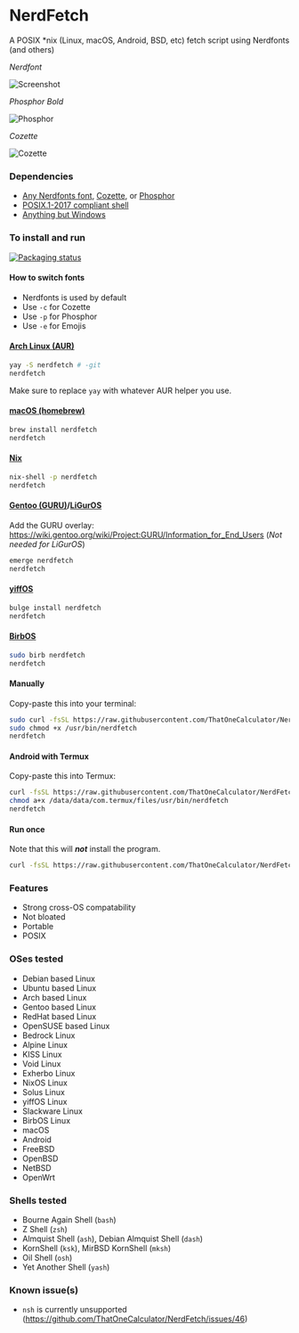 # NerdFetch
 A POSIX \*nix (Linux, macOS, Android, BSD, etc) fetch script using Nerdfonts (and others)

*Nerdfont*

![Screenshot](https://github.com/ThatOneCalculator/NerdFetch/assets/44733677/37ea2a01-80e1-457b-b922-89cc708c527e)

*Phosphor Bold*

![Phosphor](https://github.com/ThatOneCalculator/NerdFetch/assets/44733677/07d2cc29-5a58-4a00-8a52-95ec2032988b)

*Cozette*

![Cozette](https://github.com/ThatOneCalculator/NerdFetch/assets/44733677/574e8417-adee-45cd-9a4e-68661240f458)

### Dependencies

- [Any Nerdfonts font](https://www.nerdfonts.com/font-downloads), [Cozette](https://github.com/slavfox/Cozette), or [Phosphor](https://github.com/phosphor-icons/homepage/releases/tag/v2.0.0)
- [POSIX.1-2017 compliant shell](#shells-tested)
- [Anything but Windows](#oses-tested)

### To install and run

[![Packaging status](https://repology.org/badge/vertical-allrepos/nerdfetch.svg)](https://repology.org/project/nerdfetch/versions)

#### How to switch fonts

- Nerdfonts is used by default
- Use `-c` for Cozette
- Use `-p` for Phosphor
- Use `-e` for Emojis

#### [Arch Linux (AUR)](https://aur.archlinux.org/packages/nerdfetch/)

```sh
yay -S nerdfetch # -git
nerdfetch
```
Make sure to replace `yay` with whatever AUR helper you use.

#### [macOS (homebrew)](https://formulae.brew.sh/formula/nerdfetch)

```sh
brew install nerdfetch
nerdfetch
```

#### [Nix](https://search.nixos.org/packages?show=nerdfetch)

```sh
nix-shell -p nerdfetch
nerdfetch
``` 

#### [Gentoo (GURU)](https://gpo.zugaina.org/Overlays/guru/app-misc/nerdfetch)/[LiGurOS](https://gitlab.com/liguros/liguros-repo/-/tree/stable/app-misc/nerdfetch)

Add the GURU overlay: <https://wiki.gentoo.org/wiki/Project:GURU/Information_for_End_Users> (*Not needed for LiGurOS*)

```sh
emerge nerdfetch
nerdfetch
```
#### [yiffOS](https://packages.yiffos.gay/nerdfetch)

```sh
bulge install nerdfetch
nerdfetch
```

#### [BirbOS](https://github.com/birb-linux/BirbOS-packages/tree/dev/nerdfetch)

```sh
sudo birb nerdfetch
nerdfetch
```

#### Manually

Copy-paste this into your terminal:

```sh
sudo curl -fsSL https://raw.githubusercontent.com/ThatOneCalculator/NerdFetch/main/nerdfetch -o /usr/bin/nerdfetch
sudo chmod +x /usr/bin/nerdfetch
nerdfetch
```

#### Android with Termux

Copy-paste this into Termux:

```sh
curl -fsSL https://raw.githubusercontent.com/ThatOneCalculator/NerdFetch/main/nerdfetch -o /data/data/com.termux/files/usr/bin/nerdfetch
chmod a+x /data/data/com.termux/files/usr/bin/nerdfetch
nerdfetch
```

#### Run once

Note that this will ***not*** install the program.

```sh
curl -fsSL https://raw.githubusercontent.com/ThatOneCalculator/NerdFetch/main/nerdfetch | sh
```

### Features

- Strong cross-OS compatability
- Not bloated
- Portable
- POSIX

### OSes tested

- Debian based Linux
- Ubuntu based Linux
- Arch based Linux
- Gentoo based Linux
- RedHat based Linux
- OpenSUSE based Linux
- Bedrock Linux
- Alpine Linux
- KISS Linux
- Void Linux
- Exherbo Linux
- NixOS Linux
- Solus Linux
- yiffOS Linux
- Slackware Linux
- BirbOS Linux
- macOS
- Android
- FreeBSD
- OpenBSD
- NetBSD
- OpenWrt

### Shells tested

- Bourne Again Shell (`bash`)
- Z Shell (`zsh`)
- Almquist Shell (`ash`), Debian Almquist Shell (`dash`)  
- KornShell (`ksk`), MirBSD KornShell (`mksh`)
- Oil Shell (`osh`)
- Yet Another Shell (`yash`)

### Known issue(s)

- `nsh` is currently unsupported (https://github.com/ThatOneCalculator/NerdFetch/issues/46)
